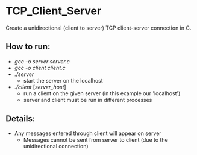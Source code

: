 # TCP_Client_Server
Create a unidirectional (client to server) TCP client-server connection in C.

## How to run:
* *gcc -o server server.c*
* *gcc -o client client.c*
* *./server*
  * start the server on the localhost
* *./client* \[*server_host*\]
  * run a client on the given server (in this example our 'localhost')
  * server and client must be run in different processes

## Details:
* Any messages entered through client will appear on server
  * Messages cannot be sent from server to client (due to the unidirectional connection)
